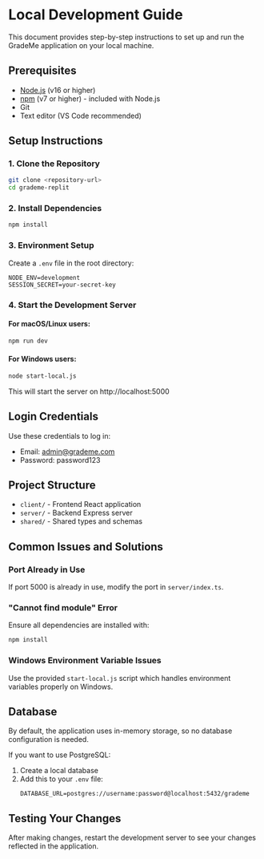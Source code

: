 # Local Development Guide

This document provides step-by-step instructions to set up and run the GradeMe application on your local machine.

## Prerequisites

- [Node.js](https://nodejs.org/) (v16 or higher)
- [npm](https://www.npmjs.com/) (v7 or higher) - included with Node.js
- Git
- Text editor (VS Code recommended)

## Setup Instructions

### 1. Clone the Repository

```bash
git clone <repository-url>
cd grademe-replit
```

### 2. Install Dependencies

```bash
npm install
```

### 3. Environment Setup

Create a `.env` file in the root directory:

```
NODE_ENV=development
SESSION_SECRET=your-secret-key
```

### 4. Start the Development Server

#### For macOS/Linux users:

```bash
npm run dev
```

#### For Windows users:

```bash
node start-local.js
```

This will start the server on http://localhost:5000

## Login Credentials

Use these credentials to log in:

- Email: admin@grademe.com
- Password: password123

## Project Structure

- `client/` - Frontend React application
- `server/` - Backend Express server
- `shared/` - Shared types and schemas

## Common Issues and Solutions

### Port Already in Use

If port 5000 is already in use, modify the port in `server/index.ts`.

### "Cannot find module" Error

Ensure all dependencies are installed with:

```bash
npm install
```

### Windows Environment Variable Issues

Use the provided `start-local.js` script which handles environment variables properly on Windows.

## Database

By default, the application uses in-memory storage, so no database configuration is needed.

If you want to use PostgreSQL:

1. Create a local database
2. Add this to your `.env` file:
   ```
   DATABASE_URL=postgres://username:password@localhost:5432/grademe
   ```

## Testing Your Changes

After making changes, restart the development server to see your changes reflected in the application.